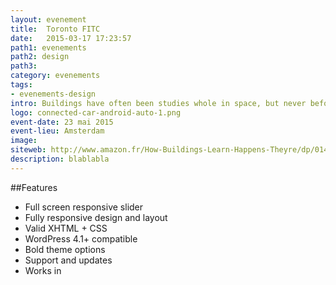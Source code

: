 ```yaml
---
layout: evenement
title:  Toronto FITC
date:   2015-03-17 17:23:57
path1: evenements
path2: design
path3:
category: evenements
tags:
- evenements-design
intro: Buildings have often been studies whole in space, but never before have they been studied whole in time.
logo: connected-car-android-auto-1.png
event-date: 23 mai 2015
event-lieu: Amsterdam
image:
siteweb: http://www.amazon.fr/How-Buildings-Learn-Happens-Theyre/dp/0140139966
description: blablabla
---
```


##Features
- Full screen responsive slider
- Fully responsive design and layout
- Valid XHTML + CSS
- WordPress 4.1+ compatible
- Bold theme options
- Support and updates
- Works in
